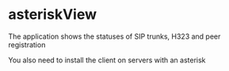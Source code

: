 # asteriskView
The application shows the statuses of SIP trunks, H323 and peer registration

You also need to install the client on servers with an asterisk 


